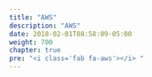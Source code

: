 ```yaml
---
title: "AWS"
description: "AWS"
date: 2018-02-01T08:58:09-05:00
weight: 700
chapter: true
pre: "<i class='fab fa-aws'></i> "
---
```


